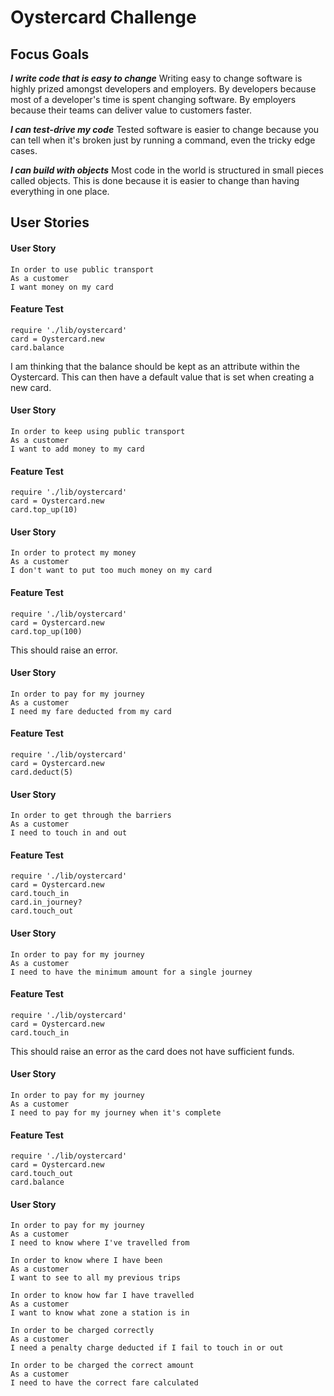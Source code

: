# Oystercard Challenge #

## Focus Goals ##

__*I write code that is easy to change*__
Writing easy to change software is highly prized amongst developers and employers. By developers because most of a developer's time is spent changing software. By employers because their teams can deliver value to customers faster.

__*I can test-drive my code*__
Tested software is easier to change because you can tell when it's broken just by running a command, even the tricky edge cases.

__*I can build with objects*__
Most code in the world is structured in small pieces called objects. This is done because it is easier to change than having everything in one place.

## User Stories ##

#### User Story ####
```
In order to use public transport
As a customer
I want money on my card
```

#### Feature Test ####
```
require './lib/oystercard'
card = Oystercard.new
card.balance
```

I am thinking that the balance should be kept as an attribute within the Oystercard. This can then have a default value that is set when creating a new card.

#### User Story ####
```
In order to keep using public transport
As a customer
I want to add money to my card
```

#### Feature Test ####
```
require './lib/oystercard'
card = Oystercard.new
card.top_up(10)
```

#### User Story ####
```
In order to protect my money
As a customer
I don't want to put too much money on my card
```

#### Feature Test ####
```
require './lib/oystercard'
card = Oystercard.new
card.top_up(100)
```

This should raise an error.

#### User Story ####
```
In order to pay for my journey
As a customer
I need my fare deducted from my card
```

#### Feature Test ####
```
require './lib/oystercard'
card = Oystercard.new
card.deduct(5)
```

#### User Story ####
```
In order to get through the barriers
As a customer
I need to touch in and out
```

#### Feature Test ####
```
require './lib/oystercard'
card = Oystercard.new
card.touch_in
card.in_journey?
card.touch_out
```

#### User Story ####
```
In order to pay for my journey
As a customer
I need to have the minimum amount for a single journey
```

#### Feature Test ####
```
require './lib/oystercard'
card = Oystercard.new
card.touch_in
```

This should raise an error as the card does not have sufficient funds.

#### User Story ####
```
In order to pay for my journey
As a customer
I need to pay for my journey when it's complete
```

#### Feature Test ####
```
require './lib/oystercard'
card = Oystercard.new
card.touch_out
card.balance
```

#### User Story ####
```
In order to pay for my journey
As a customer
I need to know where I've travelled from

In order to know where I have been
As a customer
I want to see to all my previous trips

In order to know how far I have travelled
As a customer
I want to know what zone a station is in

In order to be charged correctly
As a customer
I need a penalty charge deducted if I fail to touch in or out

In order to be charged the correct amount
As a customer
I need to have the correct fare calculated
```
